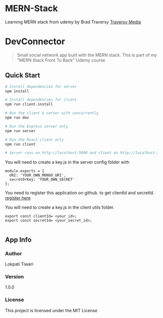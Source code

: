 # MERN-Stack

Learning MERN stack from udemy by
Brad Traversy
[Traversy Media](http://www.traversymedia.com)

# DevConnector

> Small social network app built with the MERN stack. This is part of my "MERN Stack Front To Back" Udemy course

## Quick Start

```bash
# Install dependencies for server
npm install

# Install dependencies for client
npm run client-install

# Run the client & server with concurrently
npm run dev

# Run the Express server only
npm run server

# Run the React client only
npm run client

# Server runs on http://localhost:5000 and client on http://localhost:3000
```

You will need to create a key.js in the server config folder with

```
module.exports = {
  URI: 'YOUR_OWN_MONGO_URI',
  secretOrKey: 'YOUR_OWN_SECRET'
};
```

You need to register this application on github. to get clientId and secretId.
[register here](https://github.com/settings/applications/new)

You will need to create a key.js in the client utils folder.

```
export const clientId= <your_id>;
export const secretId= <your_secret_id>;


```

## App Info

### Author

Lokpati Tiwari

### Version

1.0.0

### License

This project is licensed under the MIT License
